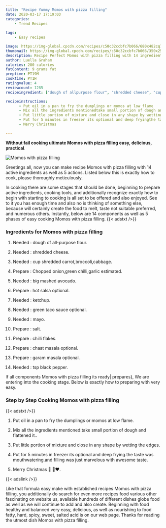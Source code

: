 ```yaml
---
title: "Recipe Yummy Momos with pizza filling"
date: 2020-03-17 17:19:03
categories:
    - Trend Recipes
    
tags:
    - Easy recipes

image: https://img-global.cpcdn.com/recipes/c50c32ccbfc7b066/680x482cq70/momos-with-pizza-filling-recipe-main-photo.jpg
thumbnail: https://img-global.cpcdn.com/recipes/c50c32ccbfc7b066/350x250cq70/momos-with-pizza-filling-recipe-main-photo.jpg
description: Recipe Perfect Momos with pizza filling with 14 ingredients and 5 stages of easy cooking.
author: Luella Graham
calories: 280 calories
fatContent: 9 grams fat
preptime: PT19M
cooktime: PT1H
ratingvalue: 4
reviewcount: 1285
recipeingredient: ["dough of allpurpose flour", "shredded cheese", "cup shredded carrotbroccolicabbage", "Chopped oniongreen chilligarlic estimated", "big mashed avocado", "hot salsa optional", "ketchup", "green taco sauce optional", "mayo", "salt", "chilli flakes", "chaat masala optional", "garam masala optional", "tsp black pepper"]

recipeinstructions: 
      - Put oil in a pan to fry the dumplings or momos at low flame 
      - Mix all the ingredients mentionedtake small portion of dough and flattened it 
      - Put little portion of mixture and close in any shape by wetting the edges 
      - Put for 5 minutes in freezer its optional and deep fryingthe taste was mouthwateringand filling was just marvelous with awesome taste 
      - Merry Christmas  

---
```




**Without fail cooking ultimate Momos with pizza filling easy, delicious, practical**. 


![Momos with pizza filling](https://img-global.cpcdn.com/recipes/c50c32ccbfc7b066/680x482cq70/momos-with-pizza-filling-recipe-main-photo.jpg "Momos with pizza filling")




Greetings all, now you can make recipe Momos with pizza filling with 14 active ingredients as well as 5 actions. Listed below this is exactly how to cook, please thoroughly meticulously.

In cooking there are some stages that should be done, beginning to prepare active ingredients, cooking tools, and additionally recognize exactly how to begin with starting to cooking is all set to be offered and also enjoyed. See to it you has enough time and also no is thinking of something else, because will certainly create the food to melt, taste not suitable preferred, and numerous others. Instantly, below are 14 components as well as 5 phases of easy cooking Momos with pizza filling.
{{< adstxt />}}

### Ingredients for Momos with pizza filling


1. Needed  : dough of all-purpose flour.

1. Needed  : shredded cheese.

1. Needed  : cup shredded carrot,broccoli,cabbage.

1. Prepare  : Chopped onion,green chilli,garlic estimated.

1. Needed  : big mashed avocado.

1. Prepare  : hot salsa optional.

1. Needed  : ketchup.

1. Needed  : green taco sauce optional.

1. Needed  : mayo.

1. Prepare  : salt.

1. Prepare  : chilli flakes.

1. Prepare  : chaat masala optional.

1. Prepare  : garam masala optional.

1. Needed  : tsp black pepper.



If all components Momos with pizza filling its ready| prepares}, We are entering into the cooking stage. Below is exactly how to preparing with very easy.

### Step by Step Cooking Momos with pizza filling

{{< adstxt />}}


1. Put oil in a pan to fry the dumplings or momos at low flame.



1. Mix all the ingredients mentioned.take small portion of dough and flattened it..



1. Put little portion of mixture and close in any shape by wetting the edges.



1. Put for 5 minutes in freezer its optional and deep frying.the taste was mouthwatering.and filling was just marvelous with awesome taste.



1. Merry Christmas 🎅 🎄❤.





{{< adslink />}}

Like that formula easy make with established recipes Momos with pizza filling, you additionally do search for even more recipes food various other fascinating on website us, available hundreds of different dishes globe food as well as we will continue to add and also create. Beginning with food healthy and balanced very easy, delicious, as well as nourishing to food fatty, hard, spicy, sweet, salted acid is on our web page. Thanks for reading the utmost dish Momos with pizza filling.
